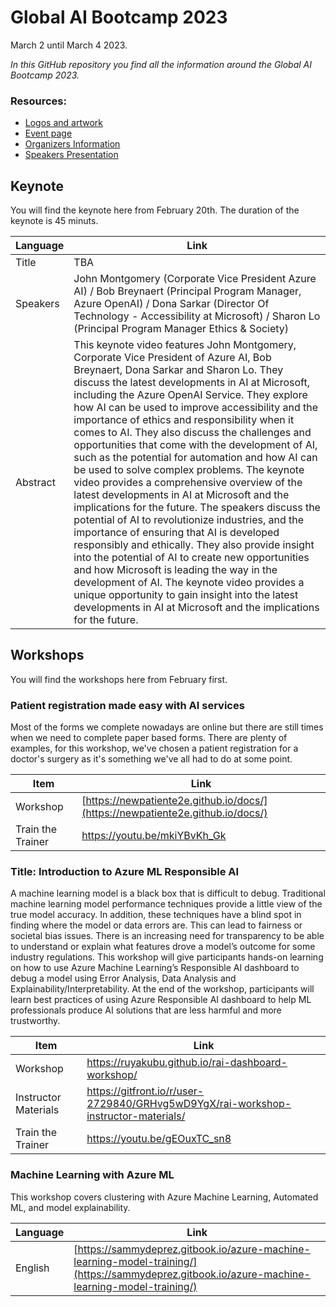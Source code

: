 # Global AI Bootcamp 2023
March 2 until March 4 2023.

*In this GitHub repository you find all the information around the Global AI Bootcamp 2023.*

### Resources:
- [Logos and artwork](https://github.com/GlobalAICommunity/global-ai-bootcamp-2023/tree/main/Artwork/)
- [Event page](https://globalaibootcamp.com)
- [Organizers Information](https://globalai.community/bootcamp-2023/organizers/)
- [Speakers Presentation](https://github.com/GlobalAICommunity/global-ai-bootcamp-2023/tree/main/Artwork/Slidedeck)

## Keynote
You will find the keynote here from February 20th. The duration of the keynote is 45 minuts.

| Language | Link |
| --- | ---  |
| Title | TBA  |
| Speakers | John Montgomery (Corporate Vice President Azure AI) / Bob Breynaert (Principal Program Manager, Azure OpenAI) / Dona Sarkar (Director Of Technology - Accessibility at Microsoft) / Sharon Lo (Principal Program Manager Ethics & Society) |
| Abstract | This keynote video features John Montgomery, Corporate Vice President of Azure AI, Bob Breynaert, Dona Sarkar and Sharon Lo. They discuss the latest developments in AI at Microsoft, including the Azure OpenAI Service. They explore how AI can be used to improve accessibility and the importance of ethics and responsibility when it comes to AI. They also discuss the challenges and opportunities that come with the development of AI, such as the potential for automation and how AI can be used to solve complex problems. The keynote video provides a comprehensive overview of the latest developments in AI at Microsoft and the implications for the future. The speakers discuss the potential of AI to revolutionize industries, and the importance of ensuring that AI is developed responsibly and ethically. They also provide insight into the potential of AI to create new opportunities and how Microsoft is leading the way in the development of AI. The keynote video provides a unique opportunity to gain insight into the latest developments in AI at Microsoft and the implications for the future. |

## Workshops
You will find the workshops here from February first.

### Patient registration made easy with AI services
Most of the forms we complete nowadays are online but there are still times when we need to complete paper based forms. There are plenty of examples, for this workshop, we've chosen a patient registration for a doctor's surgery as it's something we've all had to do at some point.

| Item | Link |
| --- | ---  |
| Workshop | [https://newpatiente2e.github.io/docs/](https://newpatiente2e.github.io/docs/)   
| Train the Trainer | https://youtu.be/mkiYBvKh_Gk

### Title: Introduction to Azure ML Responsible AI
A machine learning model is a black box that is difficult to debug.  Traditional machine learning model performance techniques provide a little view of the true model accuracy.   In addition, these techniques have a blind spot in finding where the model or data errors are. This can lead to fairness or societal bias issues.  There is an increasing need for transparency to be able to understand or explain what features drove a model’s outcome for some industry regulations.  This workshop will give participants hands-on learning on how to use Azure Machine Learning’s Responsible AI dashboard to debug a model using Error Analysis, Data Analysis and Explainability/Interpretability.  At the end of the workshop, participants will learn best practices of using Azure Responsible AI dashboard to help ML professionals produce AI solutions that are less harmful and more trustworthy.

| Item | Link |
| --- | ---  |
| Workshop | https://ruyakubu.github.io/rai-dashboard-workshop/
| Instructor Materials | https://gitfront.io/r/user-2729840/GRHvg5wD9YgX/rai-workshop-instructor-materials/
| Train the Trainer | https://youtu.be/gEOuxTC_sn8

### Machine Learning with Azure ML
This workshop covers clustering with Azure Machine Learning, Automated ML, and model explainability.

| Language | Link |
| --- | --- |
| English | [https://sammydeprez.gitbook.io/azure-machine-learning-model-training/](https://sammydeprez.gitbook.io/azure-machine-learning-model-training/)
